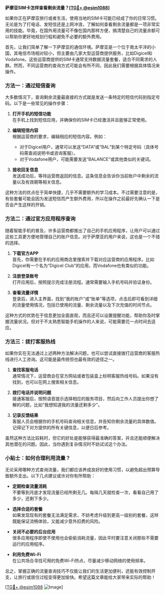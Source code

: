 **萨摩亚SIM卡怎样查看剩余流量？[[TG💪+ @esim1088](https://t.me/s/esim1088)]**

如果你正在萨摩亚旅行或者生活，使用当地的SIM卡可能已经成了你的日常习惯。无论是为了打电话、发短信还是上网冲浪，了解如何查看剩余流量都是一项非常实用的技能。毕竟，在国外用流量可不像在国内那样方便，搞清楚自己的流量余额可以帮助你更好地规划行程和避免不必要的额外费用。

首先，让我们简单了解一下萨摩亚的通信环境。萨摩亚是一个位于南太平洋的小国，其电信市场相对较小，但主要由几家大型运营商提供服务，比如Digicel和Vodafone。这些运营商提供的SIM卡通常支持数据流量套餐，适合不同需求的人群。然而，不同运营商的查询方式可能会有所不同，因此我们需要根据具体情况来操作。

### 方法一：通过短信查询

大多数情况下，查询剩余流量最直接的方式就是发送一条特定的短信代码到指定号码。以下是一些常见的操作步骤：

1. **打开手机的短信功能**  
   在手机上找到短信应用，并确保你的SIM卡已经激活并且能够正常使用。

2. **编辑短信内容**  
   根据运营商的要求，编辑相应的短信内容。例如：
   - 对于Digicel用户，通常可以发送“DATA”或“BAL”到某个特定号码（具体号码需查阅说明书或咨询客服）。
   - 对于Vodafone用户，可能需要发送“BALANCE”或其他类似的关键词。

3. **接收回复信息**  
   发送成功后，等待运营商返回的信息。这条信息会告诉你当前账户中剩余的流量以及有效期等相关信息。

这种方法的优点在于简单快捷，几乎不需要额外的学习成本。不过需要注意的是，有些套餐可能会因为发送短信而产生额外费用，所以在操作之前最好先确认一下是否会产生这样的开销。

### 方法二：通过官方应用程序查询

随着智能手机的普及，许多运营商都推出了自己的手机应用程序，让用户可以通过这些工具更方便地管理自己的账户信息。对于萨摩亚的用户来说，这也是一个不错的选择。

1. **下载官方APP**  
   首先，你需要在手机的应用商店里搜索并下载对应运营商的应用程序。比如Digicel有一个名为“Digicel Club”的应用，而Vodafone也有类似的功能。

2. **注册登录账号**  
   打开应用后，按照提示完成注册流程。通常需要输入手机号码并验证身份。

3. **查看流量详情**  
   登录后，进入主界面，找到“我的账户”或“账单”等选项，点击后即可看到详细的流量使用情况，包括已使用的流量、剩余流量以及下次充值的时间节点。

这种方式的优势在于信息更加全面直观，而且还可以设置提醒功能，帮助你及时掌握流量状况。但对于不太熟悉智能手机操作的人来说，可能需要花一点时间去适应。

### 方法三：拨打客服热线

如果你实在无法通过上述两种方法解决问题，也可以尝试直接拨打运营商的客服热线进行人工咨询。这可能是最传统但也最有效的途径之一。

1. **查找客服电话**  
   通常情况下，运营商会在官方网站或者包装盒上标明客服热线号码。如果没有找到，也可以在网上搜索相关信息。

2. **拨打电话并说明问题**  
   接通客服后，按照语音提示选择相应的服务项目，然后向工作人员提出你想了解的问题，比如“我想知道我的流量还剩多少”。

3. **记录反馈结果**  
   客服人员会根据你的手机号码查询相关信息，并告知你剩余流量的具体数值。记得记下对方提供的所有关键信息，以便日后参考。

虽然这种方法比较耗时，但它的好处是能够获得最准确的答案，并且还能顺便解决其他潜在的问题。因此，当你遇到复杂情况时不妨试试这个办法。

### 小贴士：如何合理利用流量？

无论采用哪种方式查询流量，我们都应该养成良好的使用习惯，以避免超出预算导致额外支出。以下几点建议或许对你有所帮助：

- **定期检查流量消耗**  
  不要等到月底才发现流量已经所剩无几。每隔几天就检查一次，看看自己用了多少，还剩下多少。

- **选择合适的套餐**  
  如果发现现有的套餐无法满足需求，不妨考虑升级到更高一级别的套餐，这样既能保证流畅体验，又能减少意外扣费的风险。

- **关闭不必要的后台应用**  
  很多应用程序即使不使用也会偷偷消耗流量，因此平时要注意关闭那些不需要运行的应用程序。

- **利用免费Wi-Fi**  
  在公共场合寻找可用的免费Wi-Fi热点，尽量减少移动网络的使用频率。

总之，掌握正确的流量查询技巧不仅能让我们的生活更加便利，还能有效控制开支，让旅行或居住过程变得更加愉快。希望这篇文章能给大家带来实际的帮助！

[[TG💪+ @esim1088](https://t.me/s/esim1088) ![Image](https://i.postimg.cc/4NQfJmqS/Snipaste-2025-05-13-00-14-12.png)]